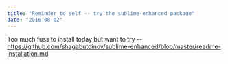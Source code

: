 ```yaml
---
title: "Reminder to self -- try the sublime-enhanced package"
date: "2016-08-02"
---
```


Too much fuss to install today but want to try -- https://github.com/shagabutdinov/sublime-enhanced/blob/master/readme-installation.md
